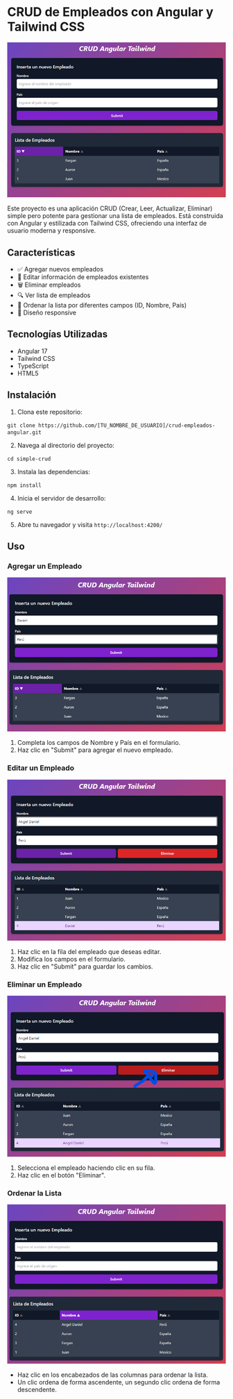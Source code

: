 # CRUD de Empleados con Angular y Tailwind CSS

![Vista previa de la aplicación](img/preview.png)

Este proyecto es una aplicación CRUD (Crear, Leer, Actualizar, Eliminar) simple pero potente para gestionar una lista de empleados. Está construida con Angular y estilizada con Tailwind CSS, ofreciendo una interfaz de usuario moderna y responsive.

## Características

- ✅ Agregar nuevos empleados
- 📝 Editar información de empleados existentes
- 🗑️ Eliminar empleados
- 🔍 Ver lista de empleados
- 🔢 Ordenar la lista por diferentes campos (ID, Nombre, País)
- 📱 Diseño responsive

## Tecnologías Utilizadas

- Angular 17
- Tailwind CSS
- TypeScript
- HTML5

## Instalación

1. Clona este repositorio:

```
git clone https://github.com/[TU_NOMBRE_DE_USUARIO]/crud-empleados-angular.git
```

2. Navega al directorio del proyecto:

```
cd simple-crud
```

3. Instala las dependencias:

```
npm install
```

4. Inicia el servidor de desarrollo:

```
ng serve
```

5. Abre tu navegador y visita `http://localhost:4200/`

## Uso

### Agregar un Empleado

![Agregar Empleado](img/agregar.png)

1. Completa los campos de Nombre y País en el formulario.
2. Haz clic en "Submit" para agregar el nuevo empleado.

### Editar un Empleado

![Editar Empleado](img/editar.png)

1. Haz clic en la fila del empleado que deseas editar.
2. Modifica los campos en el formulario.
3. Haz clic en "Submit" para guardar los cambios.

### Eliminar un Empleado

![Eliminar Empleado](img/eliminar.png)

1. Selecciona el empleado haciendo clic en su fila.
2. Haz clic en el botón "Eliminar".

### Ordenar la Lista

![Ordenar Lista](img/ordenar.png)

- Haz clic en los encabezados de las columnas para ordenar la lista.
- Un clic ordena de forma ascendente, un segundo clic ordena de forma descendente.
